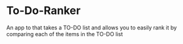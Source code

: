 # To-Do-Ranker
An app to that takes a TO-DO list and allows you to easily rank it by comparing each of the items in the TO-DO list
